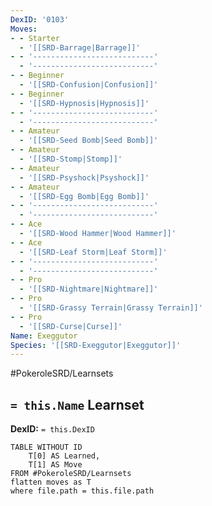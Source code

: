 ```yaml
---
DexID: '0103'
Moves:
- - Starter
  - '[[SRD-Barrage|Barrage]]'
- - '---------------------------'
  - '---------------------------'
- - Beginner
  - '[[SRD-Confusion|Confusion]]'
- - Beginner
  - '[[SRD-Hypnosis|Hypnosis]]'
- - '---------------------------'
  - '---------------------------'
- - Amateur
  - '[[SRD-Seed Bomb|Seed Bomb]]'
- - Amateur
  - '[[SRD-Stomp|Stomp]]'
- - Amateur
  - '[[SRD-Psyshock|Psyshock]]'
- - Amateur
  - '[[SRD-Egg Bomb|Egg Bomb]]'
- - '---------------------------'
  - '---------------------------'
- - Ace
  - '[[SRD-Wood Hammer|Wood Hammer]]'
- - Ace
  - '[[SRD-Leaf Storm|Leaf Storm]]'
- - '---------------------------'
  - '---------------------------'
- - Pro
  - '[[SRD-Nightmare|Nightmare]]'
- - Pro
  - '[[SRD-Grassy Terrain|Grassy Terrain]]'
- - Pro
  - '[[SRD-Curse|Curse]]'
Name: Exeggutor
Species: '[[SRD-Exeggutor|Exeggutor]]'
---
```


#PokeroleSRD/Learnsets

## `= this.Name` Learnset

**DexID:** `= this.DexID`

```dataview
TABLE WITHOUT ID
    T[0] AS Learned,
    T[1] AS Move
FROM #PokeroleSRD/Learnsets
flatten moves as T
where file.path = this.file.path
```
